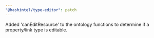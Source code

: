 ```yaml
---
"@hashintel/type-editor": patch
---
```


Added 'canEditResource' to the ontology functions to determine if a property/link type is editable.
